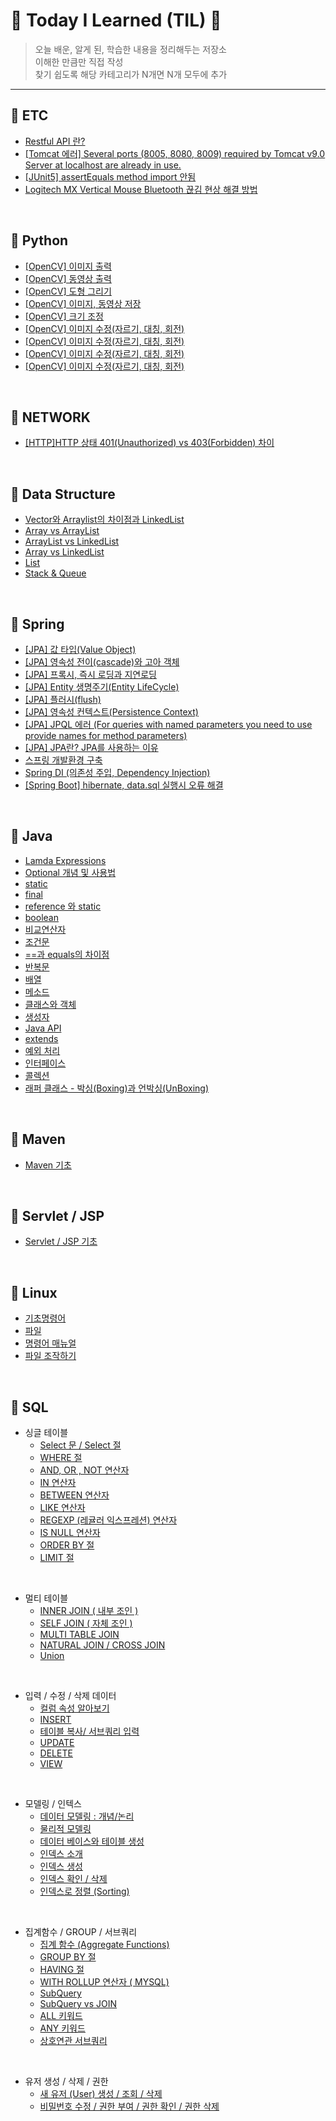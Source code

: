 # :open_file_folder: Today I Learned (TIL) :open_file_folder:
>오늘 배운, 알게 된, 학습한 내용을 정리해두는 저장소   
>이해한 만큼만 직접 작성   
>찾기 쉽도록 해당 카테고리가 N개면 N개 모두에 추가   

---
## :pushpin: ETC   
 * [Restful API 란?](https://github.com/1000MARIN/TIL/blob/1000marin/ETC/RESTful_API.md)
 * [[Tomcat 에러] Several ports (8005, 8080, 8009) required by Tomcat v9.0 Server at localhost are already in use.](https://github.com/1000MARIN/TIL/blob/1000marin/ETC/TomcatPort.md)
 * [[JUnit5] assertEquals method import 안됨](https://github.com/1000MARIN/TIL/blob/1000marin/ETC/JUnitAssertEquals.md)
 * [Logitech MX Vertical Mouse Bluetooth 끊김 현상 해결 방법](https://github.com/1000MARIN/TIL/blob/1000marin/ETC/MouseBluetooth.md)

<br>

## :pushpin: Python
 * [[OpenCV] 이미지 출력](https://github.com/1000MARIN/TIL/blob/1000marin/Python/OpenCV_Img.md)
 * [[OpenCV] 동영상 출력](https://github.com/1000MARIN/TIL/blob/1000marin/Python/OpenCV_Video.md)
 * [[OpenCV] 도형 그리기](https://github.com/1000MARIN/TIL/blob/1000marin/Python/OpenCV_Figure.md)
 * [[OpenCV] 이미지, 동영상 저장](https://github.com/1000MARIN/TIL/blob/1000marin/Python/OpenCV_File.md)
 * [[OpenCV] 크기 조정](https://github.com/1000MARIN/TIL/blob/1000marin/Python/OpenCV_Size.md)
 * [[OpenCV] 이미지 수정(자르기, 대칭, 회전)](https://github.com/1000MARIN/TIL/blob/1000marin/Python/OpenCV_EditImg.md)
 * [[OpenCV] 이미지 수정(자르기, 대칭, 회전)](https://github.com/1000MARIN/TIL/blob/1000marin/Python/OpenCV_EditImg.md)
 * [[OpenCV] 이미지 수정(자르기, 대칭, 회전)](https://github.com/1000MARIN/TIL/blob/1000marin/Python/OpenCV_EditImg.md)
 * [[OpenCV] 이미지 수정(자르기, 대칭, 회전)](https://github.com/1000MARIN/TIL/blob/1000marin/Python/OpenCV_EditImg.md)




<br>

## :pushpin: NETWORK
 * [[HTTP]HTTP 상태 401(Unauthorized) vs  403(Forbidden) 차이](https://github.com/1000MARIN/TIL/blob/1000marin/NETWORK/HTTP401VS402.md)

<br>

## :pushpin: Data Structure
 * [Vector와 Arraylist의 차이점과 LinkedList](https://github.com/1000MARIN/TIL/blob/1000marin/DataStructure/VectorArrayListLinkedList.md)
 * [Array vs ArrayList](https://github.com/1000MARIN/TIL/blob/1000marin/DataStructure/ArrayVsArrayList.md)
 * [ArrayList vs LinkedList](https://github.com/1000MARIN/TIL/blob/1000marin/DataStructure/ArrayListVsLinkedList.md)
 * [Array vs LinkedList](https://github.com/1000MARIN/TIL/blob/1000marin/DataStructure/ArrayVsLinkedList.md)
 * [List](https://github.com/1000MARIN/TIL/blob/1000marin/DataStructure/List.md)
 * [Stack & Queue](https://github.com/1000MARIN/TIL/blob/1000marin/DataStructure/StackQueue.md)

<br>

## :pushpin: Spring
 * [[JPA] 값 타입(Value Object)](https://github.com/1000MARIN/TIL/blob/1000marin/Spring/ValueObject.md)
 * [[JPA] 영속성 전이(cascade)와 고아 객체](https://github.com/1000MARIN/TIL/blob/1000marin/Spring/cascade.md)
 * [[JPA] 프록시, 즉시 로딩과 지연로딩](https://github.com/1000MARIN/TIL/blob/1000marin/Spring/ProxyLoding.md)
 * [[JPA] Entity 생명주기(Entity LifeCycle)](https://github.com/1000MARIN/TIL/blob/1000marin/Spring/Entity.md)
 * [[JPA] 플러시(flush)](https://github.com/1000MARIN/TIL/blob/1000marin/Spring/flush.md)
 * [[JPA] 영속성 컨텍스트(Persistence Context)](https://github.com/1000MARIN/TIL/blob/1000marin/Spring/PersistenceContext.md)
 * [[JPA] JPQL 에러 (For queries with named parameters you need to use provide names for method parameters)](https://github.com/1000MARIN/TIL/blob/1000marin/Spring/Param.md)
 * [[JPA] JPA란? JPA를 사용하는 이유](https://github.com/1000MARIN/TIL/blob/1000marin/Spring/JPA.md)
 * [스프링 개발환경 구축](https://github.com/1000MARIN/TIL/blob/1000marin/Spring/Start.md)
 * [Spring DI (의존성 주입, Dependency Injection)](https://github.com/1000MARIN/TIL/blob/1000marin/Spring/SpringDI.md)
 * [[Spring Boot] hibernate, data.sql 실행시 오류 해결](https://github.com/1000MARIN/TIL/blob/1000marin/Spring/hibernateData.md)
 
<br>

## :pushpin: Java
 * [Lamda Expressions](https://github.com/1000MARIN/TIL/blob/1000marin/Java/Lamda.md)
 * [Optional 개념 및 사용법](https://github.com/1000MARIN/TIL/blob/1000marin/Java/Optional.md)
 * [static](https://github.com/1000MARIN/TIL/blob/1000marin/Java/static.md)
 * [final](https://github.com/1000MARIN/TIL/blob/1000marin/Java/final.md)
 * [reference 와 static](https://github.com/1000MARIN/TIL/blob/1000marin/Java/Reference_Static.md)
 * [boolean](https://github.com/1000MARIN/TIL/blob/1000marin/Java/ControlStatement_boolean.md)
 * [비교연산자](https://github.com/1000MARIN/TIL/blob/1000marin/Java/ControlStatement_Operator.md)
 * [조건문](https://github.com/1000MARIN/TIL/blob/1000marin/Java/ConditionalOperator.md)
 * [==과 equals의 차이점](https://github.com/1000MARIN/TIL/blob/1000marin/Java/Equals.md)
 * [반복문](https://github.com/1000MARIN/TIL/blob/1000marin/Java/Loop.md)
 * [배열](https://github.com/1000MARIN/TIL/blob/1000marin/Java/Array.md)
 * [메소드](https://github.com/1000MARIN/TIL/blob/1000marin/Java/Method.md)
 * [클래스와 객체](https://github.com/1000MARIN/TIL/blob/1000marin/Java/Class.md)
 * [생성자](https://github.com/1000MARIN/TIL/blob/1000marin/Java/Constructor.md)
 * [Java API](https://github.com/1000MARIN/TIL/blob/1000marin/Java/JavaAPI.md)
 * [extends](https://github.com/1000MARIN/TIL/blob/1000marin/Java/Extends.md)
 * [예외 처리](https://github.com/1000MARIN/TIL/blob/1000marin/Java/Exception.md)
 * [인터페이스](https://github.com/1000MARIN/TIL/blob/1000marin/Java/Interface.md)
 * [콜렉션](https://github.com/1000MARIN/TIL/blob/1000marin/Java/IntCollection.md)
 * [래퍼 클래스 - 박싱(Boxing)과 언박싱(UnBoxing)](https://github.com/1000MARIN/TIL/blob/1000marin/Java/WrapperClass.md)
<br>

## :pushpin: Maven
 * [Maven 기초](https://github.com/1000MARIN/TIL/blob/1000marin/Maven/Maven.md)
<br>

## :pushpin: Servlet / JSP
 * [Servlet / JSP 기초](https://github.com/1000MARIN/TIL/blob/1000marin/Servlet_JSP/Servlet_JSP.md)
<br>

## :pushpin: Linux
 * [기초명령어](https://github.com/1000MARIN/TIL/blob/1000marin/Linux/command.md)
 * [파일](https://github.com/1000MARIN/TIL/tree/1000marin/Linux)
 * [명령어 매뉴얼](https://github.com/1000MARIN/TIL/blob/1000marin/Linux/Man.md)
 * [파일 조작하기](https://github.com/1000MARIN/TIL/blob/1000marin/Linux/FileManipulation.md)
<br>

## :pushpin: SQL
 * 싱글 테이블
    - [Select 문 / Select 절](https://github.com/1000MARIN/TIL/blob/1000marin/SQL/Select.md)
    - [WHERE 절](https://github.com/1000MARIN/TIL/blob/1000marin/SQL/WHERE.md)
    - [AND, OR , NOT 연산자](https://github.com/1000MARIN/TIL/blob/1000marin/SQL/AND_OR_NOT.md)
    - [IN 연산자](https://github.com/1000MARIN/TIL/blob/1000marin/SQL/IN.md)
    - [BETWEEN 연산자](https://github.com/1000MARIN/TIL/blob/1000marin/SQL/BETWEEN.md)
    - [LIKE 연산자](https://github.com/1000MARIN/TIL/blob/1000marin/SQL/LIKE.md)
    - [REGEXP (레귤러 익스프레션) 연산자](https://github.com/1000MARIN/TIL/blob/1000marin/SQL/REGEXP.md)
    - [IS NULL 연산자](https://github.com/1000MARIN/TIL/blob/1000marin/SQL/IS_NULL.md)
    - [ORDER BY 절](https://github.com/1000MARIN/TIL/blob/1000marin/SQL/ORDER_BY.md)
    - [LIMIT 절](https://github.com/1000MARIN/TIL/blob/1000marin/SQL/LIMIT.md)
<br>

 * 멀티 테이블
    - [INNER JOIN ( 내부 조인 )](https://github.com/1000MARIN/TIL/blob/1000marin/SQL/INNER_JOIN.md)
    - [SELF JOIN ( 자체 조인 )](https://github.com/1000MARIN/TIL/blob/1000marin/SQL/SELF_JOIN.md)
    - [MULTI TABLE JOIN](https://github.com/1000MARIN/TIL/edit/1000marin/SQL/MultiTableJoin.md)
    - [NATURAL JOIN / CROSS JOIN](https://github.com/1000MARIN/TIL/blob/1000marin/SQL/NaturalJoin_CrossJoin.md)
    - [Union](https://github.com/1000MARIN/TIL/blob/1000marin/SQL/Union.md)
<br>

* 입력 / 수정 / 삭제 데이터
    - [컬럼 속성 알아보기](https://github.com/1000MARIN/TIL/blob/1000marin/SQL/Column.md)
    - [INSERT](https://github.com/1000MARIN/TIL/blob/1000marin/SQL/INSERT.md)
    - [테이블 복사/ 서브쿼리 입력](https://github.com/1000MARIN/TIL/blob/1000marin/SQL/TableCopy.md)
    - [UPDATE](https://github.com/1000MARIN/TIL/blob/1000marin/SQL/UPDATE.md)
    - [DELETE](https://github.com/1000MARIN/TIL/blob/1000marin/SQL/DELETE.md)
    - [VIEW](https://github.com/1000MARIN/TIL/blob/1000marin/SQL/VIEW.md)
<br>

 * 모델링 / 인텍스
    - [데이터 모델링 : 개념/논리](https://github.com/1000MARIN/TIL/blob/1000marin/SQL/DataModeling.md)
    - [물리적 모델링](https://github.com/1000MARIN/TIL/blob/1000marin/SQL/PhysicalModeling.md)
    - [데이터 베이스와 테이블 생성](https://github.com/1000MARIN/TIL/blob/1000marin/SQL/DataBase.md)
    - [인덱스 소개](https://github.com/1000MARIN/TIL/blob/1000marin/SQL/Index.md)
    - [인덱스 생성](https://github.com/1000MARIN/TIL/blob/1000marin/SQL/CREATE_INDEX.md)
    - [인덱스 확인 / 삭제](https://github.com/1000MARIN/TIL/blob/1000marin/SQL/SHOW_INDEX.md)
    - [인덱스로 정렬 (Sorting)](https://github.com/1000MARIN/TIL/blob/1000marin/SQL/Sorting_INDEX.md)
 <br>
     
 * 집계함수 / GROUP / 서브쿼리
    - [집계 함수 (Aggregate Functions)](https://github.com/1000MARIN/TIL/blob/1000marin/SQL/AggregateFunctions.md)
    - [GROUP BY 절](https://github.com/1000MARIN/TIL/blob/1000marin/SQL/GROUP_BY.md)
    - [HAVING 절](https://github.com/1000MARIN/TIL/blob/1000marin/SQL/HAVING.md)
    - [WITH ROLLUP 연산자 ( MYSQL)](https://github.com/1000MARIN/TIL/blob/1000marin/SQL/WITH_ROLLUP.md)
    - [SubQuery](https://github.com/1000MARIN/TIL/blob/1000marin/SQL/SubQuery.md)
    - [SubQuery vs JOIN](https://github.com/1000MARIN/TIL/blob/1000marin/SQL/SubQuery_vs_JOIN.md)
    - [ALL 키워드](https://github.com/1000MARIN/TIL/blob/1000marin/SQL/ALL.md)
    - [ANY 키워드](https://github.com/1000MARIN/TIL/blob/1000marin/SQL/ANY.md)
    - [상호연관 서브쿼리](https://github.com/1000MARIN/TIL/blob/1000marin/SQL/SubQuery1.md)
<br>
    
 * 유저 생성 / 삭제 / 권한
    - [새 유저 (User) 생성 / 조회 / 삭제](https://github.com/1000MARIN/TIL/blob/1000marin/SQL/USER.md)
    - [비밀번호 수정 / 권한 부여 / 권한 확인 / 권한 삭제](https://github.com/1000MARIN/TIL/blob/1000marin/SQL/SET_GRANT.md)
    



